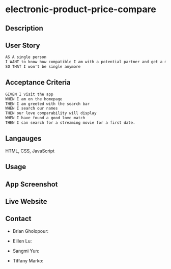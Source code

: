 # electronic-product-price-compare

## Description


## User Story

```md
AS A single person
I WANT to know how compatible I am with a potential partner and get a movie recommendation for the first date
SO THAT I won't be single anymore
```

## Acceptance Criteria

```md
GIVEN I visit the app
WHEN I am on the homepage
THEN I am greeted with the search bar
WHEN I search our names
THEN our love comparability will display
WHEN I have found a good love match
THEN I can search for a streaming movie for a first date.
```

## Langauges

HTML, CSS, JavaScript

## Usage


## App Screenshot


## Live Website


## Contact

* Brian Gholopour: 

* Eillen Lu: 

* Sangmi Yun: 

* Tiffany Marko: 